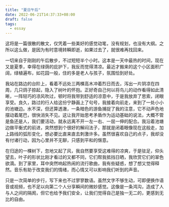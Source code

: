 ```yaml
---
title: "夏日午后"
date: 2022-06-21T14:37:33+08:00
draft: false
tags:
  - essay
---
```


这将是一篇很散的散文，仅凭着一些美好的感觉动笔，没有规划，也没有大纲。之所以这么做，是因为有时意境转瞬即逝，如果过去了，就很难再找回来。

一切来自于刚刚的午后散步，不过短短半个小时。这本是一天中最热的时间，现在又是夏季，幸得在绿荫的庇护下，我反而觉得清凉。最近才搬来的这个小区面积广阔，绿植遍布，如花园一般，住的多是老人与孩子，氛围恰到好处。

我站在路边的台阶上，看着不远处三两棵高木冲着烈日而去，泻出一片阴凉在四周，几只鸽子掠起，隐入了树叶的怀抱。正好奇自己何以将鸟儿的动作看得如此清晰，一阵轻巧的凉风吹过，顿时将我带到舒适的凉意中，于是我放弃了思索，闭眼享受。良久，路过的行人给这份宁静画上了句号，我接着向前走，来到了一处小小的池塘边。水不深，但还算透澈，一条暗色的游鱼捕捉了我的注意，它不动声色地摆动着尾巴，很快消失不见。这让我开始思考矛盾作为运动基础的说法，大概不管是鱼还是人，我们要活动，就永远离不开一左一右、一屈一伸的配合。我沿着池塘边做平衡式的前进，突然想到个很好的解闷法子，那就是闭着眼像现在这般走，加上路线的弧形变化，想必要比直来直去刺激许多。虽然很喜欢自己的点子，我却没有付诸行动，因为心里并不无聊，只感到平和的惬意。

在归途的一棵树下，忽地又起了风，我自然要享受这难得的凉爽，于是驻足，仰头望去，叶子的形状比刚才看过的又都不同，它们帮我抵挡日晒，我欣赏它们的翠色欲滴。到了家里，耳中突然响起热闹的流行歌曲，我有些疑惑，想了想又觉得释然。音乐有助于改变我们的情绪，而心情又可以影响我们听到的声音。

只是一次简单的步行，写下来也不过寥寥数语。虽然文字不够生动，可即便换作语音或视频，也不足以向第二个人分享瞬间的微妙感觉。这像是一条鸿沟，造成了人与人之间的隔阂，但它也给予我们安全，让我们觉得自己是独一无二的，更感到无比的自由。
